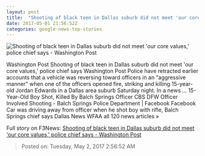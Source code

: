 ```yaml
---
layout: post
title:  "Shooting of black teen in Dallas suburb did not meet 'our core values,' police chief says - Washington Post"
date: 2017-05-01 21:56:52Z
categories: google-news-top-stories
---
```


![Shooting of black teen in Dallas suburb did not meet 'our core values,' police chief says - Washington Post](https://images.washingtonpost.com/?url=http://img.washingtonpost.com/news/morning-mix/wp-content/uploads/sites/21/2017/05/jordan-edwards.jpg&w=1484&op=resize&opt=1&filter=antialias)

Washington Post Shooting of black teen in Dallas suburb did not meet 'our core values,' police chief says Washington Post Police have retracted earlier accounts that a vehicle was reversing toward officers in an “aggressive manner” when one of the officers opened fire, striking and killing 15-year-old Jordan Edwards in a Dallas area suburb Saturday night. In a news ... 15-Year-Old Boy Shot, Killed By Balch Springs Officer CBS DFW Officer Involved Shooting - Balch Springs Police Department | Facebook Facebook Car was driving away from officer when he shot boy with rifle, Balch Springs chief says Dallas News WFAA all 120 news articles »


Full story on F3News: [Shooting of black teen in Dallas suburb did not meet 'our core values,' police chief says - Washington Post](http://www.f3nws.com/n/fkFpfF)

> Posted on: Tuesday, May 2, 2017 2:56:52 AM
